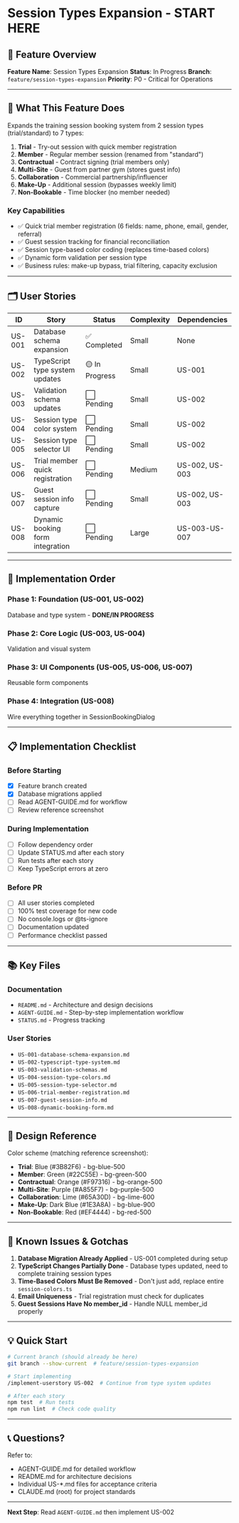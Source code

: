 # Session Types Expansion - START HERE

## 🎯 Feature Overview

**Feature Name**: Session Types Expansion
**Status**: In Progress
**Branch**: `feature/session-types-expansion`
**Priority**: P0 - Critical for Operations

---

## 📖 What This Feature Does

Expands the training session booking system from 2 session types (trial/standard) to 7 types:

1. **Trial** - Try-out session with quick member registration
2. **Member** - Regular member session (renamed from "standard")
3. **Contractual** - Contract signing (trial members only)
4. **Multi-Site** - Guest from partner gym (stores guest info)
5. **Collaboration** - Commercial partnership/influencer
6. **Make-Up** - Additional session (bypasses weekly limit)
7. **Non-Bookable** - Time blocker (no member needed)

### Key Capabilities

- ✅ Quick trial member registration (6 fields: name, phone, email, gender, referral)
- ✅ Guest session tracking for financial reconciliation
- ✅ Session type-based color coding (replaces time-based colors)
- ✅ Dynamic form validation per session type
- ✅ Business rules: make-up bypass, trial filtering, capacity exclusion

---

## 🗂️ User Stories

| ID     | Story                            | Status         | Complexity | Dependencies   |
| ------ | -------------------------------- | -------------- | ---------- | -------------- |
| US-001 | Database schema expansion        | ✅ Completed   | Small      | None           |
| US-002 | TypeScript type system updates   | 🟡 In Progress | Small      | US-001         |
| US-003 | Validation schema updates        | ⬜ Pending     | Small      | US-002         |
| US-004 | Session type color system        | ⬜ Pending     | Small      | US-002         |
| US-005 | Session type selector UI         | ⬜ Pending     | Small      | US-002         |
| US-006 | Trial member quick registration  | ⬜ Pending     | Medium     | US-002, US-003 |
| US-007 | Guest session info capture       | ⬜ Pending     | Small      | US-002, US-003 |
| US-008 | Dynamic booking form integration | ⬜ Pending     | Large      | US-003-US-007  |

---

## 🚀 Implementation Order

### Phase 1: Foundation (US-001, US-002)

Database and type system - **DONE/IN PROGRESS**

### Phase 2: Core Logic (US-003, US-004)

Validation and visual system

### Phase 3: UI Components (US-005, US-006, US-007)

Reusable form components

### Phase 4: Integration (US-008)

Wire everything together in SessionBookingDialog

---

## 📋 Implementation Checklist

### Before Starting

- [x] Feature branch created
- [x] Database migrations applied
- [ ] Read AGENT-GUIDE.md for workflow
- [ ] Review reference screenshot

### During Implementation

- [ ] Follow dependency order
- [ ] Update STATUS.md after each story
- [ ] Run tests after each story
- [ ] Keep TypeScript errors at zero

### Before PR

- [ ] All user stories completed
- [ ] 100% test coverage for new code
- [ ] No console.logs or @ts-ignore
- [ ] Documentation updated
- [ ] Performance checklist passed

---

## 📚 Key Files

### Documentation

- `README.md` - Architecture and design decisions
- `AGENT-GUIDE.md` - Step-by-step implementation workflow
- `STATUS.md` - Progress tracking

### User Stories

- `US-001-database-schema-expansion.md`
- `US-002-typescript-type-system.md`
- `US-003-validation-schemas.md`
- `US-004-session-type-colors.md`
- `US-005-session-type-selector.md`
- `US-006-trial-member-registration.md`
- `US-007-guest-session-info.md`
- `US-008-dynamic-booking-form.md`

---

## 🎨 Design Reference

Color scheme (matching reference screenshot):

- **Trial**: Blue (#3B82F6) - bg-blue-500
- **Member**: Green (#22C55E) - bg-green-500
- **Contractual**: Orange (#F97316) - bg-orange-500
- **Multi-Site**: Purple (#A855F7) - bg-purple-500
- **Collaboration**: Lime (#65A30D) - bg-lime-600
- **Make-Up**: Dark Blue (#1E3A8A) - bg-blue-900
- **Non-Bookable**: Red (#EF4444) - bg-red-500

---

## 🐛 Known Issues & Gotchas

1. **Database Migration Already Applied** - US-001 completed during setup
2. **TypeScript Changes Partially Done** - Database types updated, need to complete training session types
3. **Time-Based Colors Must Be Removed** - Don't just add, replace entire `session-colors.ts`
4. **Email Uniqueness** - Trial registration must check for duplicates
5. **Guest Sessions Have No member_id** - Handle NULL member_id properly

---

## 💡 Quick Start

```bash
# Current branch (should already be here)
git branch --show-current  # feature/session-types-expansion

# Start implementing
/implement-userstory US-002  # Continue from type system updates

# After each story
npm test  # Run tests
npm run lint  # Check code quality
```

---

## 📞 Questions?

Refer to:

- AGENT-GUIDE.md for detailed workflow
- README.md for architecture decisions
- Individual US-\*.md files for acceptance criteria
- CLAUDE.md (root) for project standards

---

**Next Step**: Read `AGENT-GUIDE.md` then implement US-002

